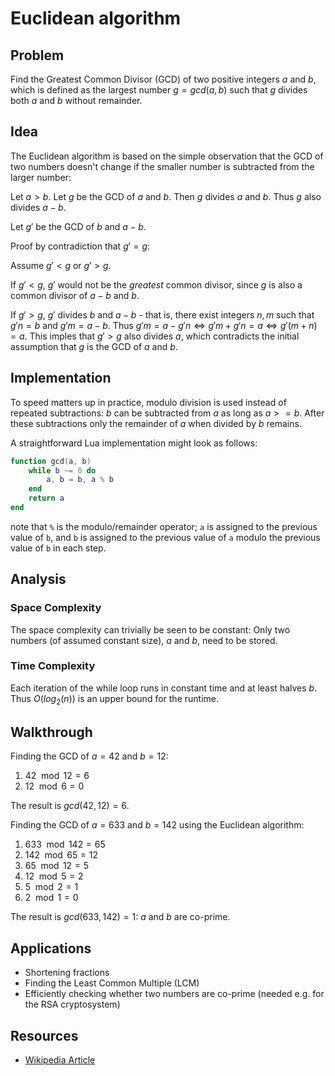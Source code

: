 # Euclidean algorithm

## Problem

Find the Greatest Common Divisor (GCD) of two positive integers $a$ and $b$, which is defined as the largest number $g = gcd(a, b)$ such that $g$ divides both $a$ and $b$ without remainder.

## Idea

The Euclidean algorithm is based on the simple observation that the GCD of two numbers doesn't change if the smaller number is subtracted from the larger number:

Let $a > b$. Let $g$ be the GCD of $a$ and $b$.
Then $g$ divides $a$ and $b$. Thus $g$ also divides $a - b$.

Let $g'$ be the GCD of $b$ and $a - b$.

Proof by contradiction that $g' = g$:

Assume $g' < g$ or $g' > g$.

If $g' < g$, $g'$ would not be the *greatest* common divisor,
since $g$ is also a common divisor of $a - b$ and $b$.

If $g' > g$, $g'$ divides $b$ and $a - b$ -
that is, there exist integers $n, m$
such that $g'n = b$ and $g'm = a - b$.
Thus $g'm = a - g'n \iff g'm + g'n = a \iff g'(m + n) = a$.
This imples that $g' > g$ also divides $a$,
which contradicts the initial assumption that $g$ is the GCD of $a$ and $b$.

## Implementation

To speed matters up in practice, modulo division is used instead of repeated subtractions:
$b$ can be subtracted from $a$ as long as $a >= b$.
After these subtractions only the remainder of $a$ when divided by $b$ remains.

A straightforward Lua implementation might look as follows:

```lua
function gcd(a, b)
	while b ~= 0 do
		a, b = b, a % b
	end
	return a
end
```

note that `%` is the modulo/remainder operator;
`a` is assigned to the previous value of `b`,
and `b` is assigned to the previous value of `a`
modulo the previous value of `b` in each step.

## Analysis

### Space Complexity

The space complexity can trivially be seen to be constant:
Only two numbers (of assumed constant size), $a$ and $b$, need to be stored.

### Time Complexity

Each iteration of the while loop runs in constant time and at least halves $b$.
Thus $O(log_2(n))$ is an upper bound for the runtime.

## Walkthrough

Finding the GCD of $a = 42$ and $b = 12$:

1. $42 \mod 12 = 6$
2. $12 \mod 6 = 0$

The result is $gcd(42, 12) = 6$.

Finding the GCD of $a = 633$ and $b = 142$ using the Euclidean algorithm:

1. $633 \mod 142 = 65$
2. $142 \mod 65 = 12$
3. $65 \mod 12 = 5$
4. $12 \mod 5 = 2$
5. $5 \mod 2 = 1$
6. $2 \mod 1 = 0$

The result is $gcd(633, 142) = 1$: $a$ and $b$ are co-prime.

## Applications

* Shortening fractions
* Finding the Least Common Multiple (LCM)
* Efficiently checking whether two numbers are co-prime (needed e.g. for the RSA cryptosystem)

## Resources

* [Wikipedia Article](https://en.wikipedia.org/wiki/Euclidean_algorithm)
